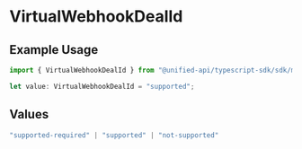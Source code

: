 # VirtualWebhookDealId

## Example Usage

```typescript
import { VirtualWebhookDealId } from "@unified-api/typescript-sdk/sdk/models/shared";

let value: VirtualWebhookDealId = "supported";
```

## Values

```typescript
"supported-required" | "supported" | "not-supported"
```